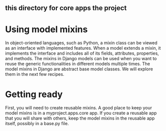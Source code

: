 ## this directory for core apps the project

# Using model mixins
In object-oriented languages, such as Python, a mixin class can be viewed as an interface
with implemented features. When a model extends a mixin, it implements the interface and
includes all of its fields, attributes, properties, and methods. The mixins in Django models
can be used when you want to reuse the generic functionalities in different models multiple
times. The model mixins in Django are abstract base model classes. We will explore them in
the next few recipes.

# Getting ready
First, you will need to create reusable mixins. A good place to keep your model mixins is in
a myproject.apps.core app. If you create a reusable app that you will share with others,
keep the model mixins in the reusable app itself, possibly in a base.py file.